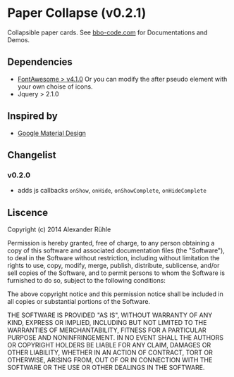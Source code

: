 # Paper Collapse (v0.2.1)
Collapsible paper cards.
See [bbo-code.com](http://bbo-code.com/components/paper-collapse) for Documentations and Demos.

## Dependencies
- [FontAwesome > v4.1.0](http://fontawesome.io/) Or you can modify the after pseudo element with your own choise of icons.
- Jquery > 2.1.0

## Inspired by
- [Google Material Design](http://www.google.com/design/)

## Changelist
### v0.2.0
- adds js callbacks `onShow`, `onHide`, `onShowComplete`, `onHideComplete`

## Liscence
Copyright (c) 2014 Alexander Rühle

Permission is hereby granted, free of charge, to any person obtaining a copy
of this software and associated documentation files (the "Software"), to deal
in the Software without restriction, including without limitation the rights
to use, copy, modify, merge, publish, distribute, sublicense, and/or sell
copies of the Software, and to permit persons to whom the Software is
furnished to do so, subject to the following conditions:

The above copyright notice and this permission notice shall be included in
all copies or substantial portions of the Software.

THE SOFTWARE IS PROVIDED "AS IS", WITHOUT WARRANTY OF ANY KIND, EXPRESS OR
IMPLIED, INCLUDING BUT NOT LIMITED TO THE WARRANTIES OF MERCHANTABILITY,
FITNESS FOR A PARTICULAR PURPOSE AND NONINFRINGEMENT. IN NO EVENT SHALL THE
AUTHORS OR COPYRIGHT HOLDERS BE LIABLE FOR ANY CLAIM, DAMAGES OR OTHER
LIABILITY, WHETHER IN AN ACTION OF CONTRACT, TORT OR OTHERWISE, ARISING FROM,
OUT OF OR IN CONNECTION WITH THE SOFTWARE OR THE USE OR OTHER DEALINGS IN
THE SOFTWARE.